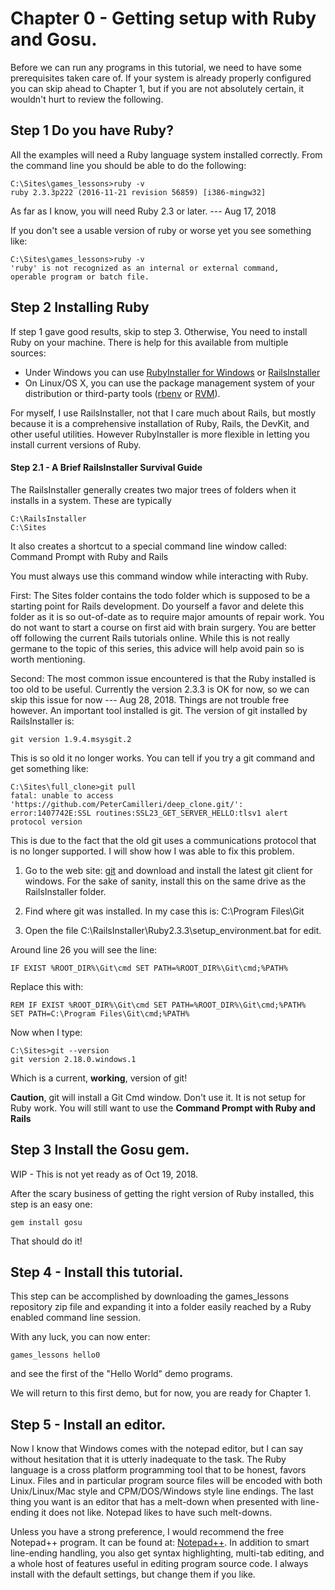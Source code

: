 # Chapter 0 - Getting setup with Ruby and Gosu.

Before we can run any programs in this tutorial, we need to have some
prerequisites taken care of. If your system is already properly configured you
can skip ahead to Chapter 1, but if you are not absolutely certain, it
wouldn't hurt to review the following.

## Step 1 Do you have Ruby?

All the examples will need a Ruby language system installed correctly. From the
command line you should be able to do the following:

    C:\Sites\games_lessons>ruby -v
    ruby 2.3.3p222 (2016-11-21 revision 56859) [i386-mingw32]

As far as I know, you will need Ruby 2.3 or later. --- Aug 17, 2018

If you don't see a usable version of ruby or worse yet you see something like:

    C:\Sites\games_lessons>ruby -v
    'ruby' is not recognized as an internal or external command,
    operable program or batch file.

## Step 2 Installing Ruby

If step 1 gave good results, skip to step 3. Otherwise, You need to install
Ruby on your machine. There is help for this available from multiple sources:

* Under Windows you can use [RubyInstaller for Windows](https://rubyinstaller.org/) or
  [RailsInstaller](http://www.railsinstaller.org/en)
* On Linux/OS X, you can use the package management system of your
  distribution or third-party tools
  ([rbenv](https://github.com/rbenv/rbenv) or
  [RVM](http://rvm.io/)).

For myself, I use RailsInstaller, not that I care much about Rails, but mostly
because it is a comprehensive installation of Ruby, Rails, the DevKit, and
other useful utilities. However RubyInstaller is more flexible in letting you
install current versions of Ruby.

#### Step 2.1 - A Brief RailsInstaller Survival Guide

The RailsInstaller generally creates two major trees of folders when it
installs in a system. These are typically

    C:\RailsInstaller
    C:\Sites

It also creates a shortcut to a special command line window called:
Command Prompt with Ruby and Rails

You must always use this command window while interacting with Ruby.

First: The Sites folder contains the todo folder which is supposed to be a
starting point for Rails development. Do yourself a favor and delete this
folder as it is so out-of-date as to require major amounts of repair work. You
do not want to start a course on first aid with brain surgery. You are better
off following the current Rails tutorials online. While this is not really
germane to the topic of this series, this advice will help avoid pain so is
worth mentioning.

Second: The most common issue encountered is that the Ruby installed is too
old to be useful. Currently the version 2.3.3 is OK for now, so we can skip
this issue for now --- Aug 28, 2018. Things are not trouble free however. An
important tool installed is git. The version of git installed by RailsInstaller
is:

    git version 1.9.4.msysgit.2

This is so old it no longer works. You can tell if you try a git command and
get something like:

    C:\Sites\full_clone>git pull
    fatal: unable to access 'https://github.com/PeterCamilleri/deep_clone.git/': error:1407742E:SSL routines:SSL23_GET_SERVER_HELLO:tlsv1 alert protocol version

This is due to the fact that the old git uses a communications protocol that
is no longer supported. I will show how I was able to fix this problem.

1. Go to the web site: [git](https://git-scm.com/) and download and install the latest
git client for windows. For the sake of sanity, install this on the same drive
as the RailsInstaller folder.

2. Find where git was installed. In my case this is: C:\Program Files\Git

3. Open the file C:\RailsInstaller\Ruby2.3.3\setup_environment.bat for edit.

Around line 26 you will see the line:

    IF EXIST %ROOT_DIR%\Git\cmd SET PATH=%ROOT_DIR%\Git\cmd;%PATH%

Replace this with:

    REM IF EXIST %ROOT_DIR%\Git\cmd SET PATH=%ROOT_DIR%\Git\cmd;%PATH%
    SET PATH=C:\Program Files\Git\cmd;%PATH%

Now when I type:

    C:\Sites>git --version
    git version 2.18.0.windows.1

Which is a current, **working**, version of git!

**Caution**, git will install a Git Cmd window. Don't use it. It is not setup
for Ruby work. You will still want to use the
**Command Prompt with Ruby and Rails**

## Step 3 Install the Gosu gem.

WIP - This is not yet ready as of Oct 19, 2018.

After the scary business of getting the right version of Ruby installed, this
step is an easy one:

    gem install gosu

That should do it!

## Step 4 - Install this tutorial.

This step can be accomplished by downloading the games_lessons repository zip
file and expanding it into a folder easily reached by a Ruby enabled command
line session.

With any luck, you can now enter:

    games_lessons hello0

and see the first of the "Hello World" demo programs.

We will return to this first demo, but for now, you are ready for Chapter 1.

## Step 5 - Install an editor.

Now I know that Windows comes with the notepad editor, but I can say without
hesitation that it is utterly inadequate to the task. The Ruby language is
a cross platform programming tool that to be honest, favors Linux. Files and in
particular program source files will be encoded with both Unix/Linux/Mac style
and CPM/DOS/Windows style line endings. The last thing you want is an editor
that has a melt-down when presented with line-ending it does not like. Notepad
likes to have such melt-downs.

Unless you have a strong preference, I would recommend the free Notepad++
program. It can be found at: [Notepad++](https://notepad-plus-plus.org/).
In addition to smart line-ending handling, you also get syntax highlighting,
multi-tab editing, and a whole host of features useful in editing program
source code. I always install with the default settings, but change them if
you like.

